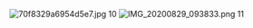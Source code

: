 ![70f8329a6954d5e7.jpg](https://i.loli.net/2020/08/30/sGYgXJotU5eRhDP.jpg)
10
![IMG_20200829_093833.png](https://i.loli.net/2020/08/30/MZmQLgFrSWsPl8I.png)
11
